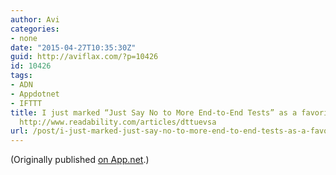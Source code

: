 ```yaml
---
author: Avi
categories:
- none
date: "2015-04-27T10:35:30Z"
guid: http://aviflax.com/?p=10426
id: 10426
tags:
- ADN
- Appdotnet
- IFTTT
title: I just marked “Just Say No to More End-to-End Tests” as a favorite in Readability.
  http://www.readability.com/articles/dttuevsa
url: /post/i-just-marked-just-say-no-to-more-end-to-end-tests-as-a-favorite-in-readability-httpwww-readability-comarticlesdttuevsa/
---
```

(Originally published [on App.net](http://alpha.app.net/aviflax/post/58551036).)